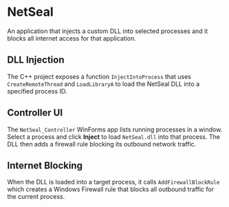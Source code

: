 # NetSeal
An application that injects a custom DLL into selected processes and it blocks all internet access for that application.

## DLL Injection
The C++ project exposes a function `InjectIntoProcess` that uses
`CreateRemoteThread` and `LoadLibraryA` to load the NetSeal DLL into a
specified process ID.

## Controller UI
The `NetSeal_Controller` WinForms app lists running processes in a window.
Select a process and click **Inject** to load `NetSeal.dll` into that
process. The DLL then adds a firewall rule blocking its outbound network
traffic.

## Internet Blocking
When the DLL is loaded into a target process, it calls `AddFirewallBlockRule`
which creates a Windows Firewall rule that blocks all outbound traffic for the
current process.

